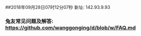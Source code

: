##2018年09月28日07时12分07秒 新址: 142.93.9.93
### 兔友常见问题及解答: https://github.com/wanggonging/d/blob/w/FAQ.md
